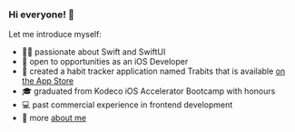 ### Hi everyone! 👋

Let me introduce myself:
- 👩‍💻 passionate about Swift and SwiftUI
- 💼 open to opportunities as an iOS Developer
- 🐰 created a habit tracker application named Trabits that is available [on the App Store](https://apps.apple.com/app/id6478707901)
- 🎓 graduated from Kodeco iOS Accelerator Bootcamp with honours
- 💻 past commercial experience in frontend development
- 🔗 more [about me](https://www.nborzenko.me/)
